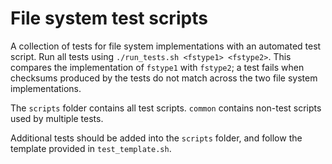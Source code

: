 # File system test scripts

A collection of tests for file system implementations with an automated test script. Run all tests using `./run_tests.sh <fstype1> <fstype2>`. This compares the implementation of `fstype1` with `fstype2`; a test fails when checksums produced by the tests do not match across the two file system implementations.

The `scripts` folder contains all test scripts. `common` contains non-test scripts used by multiple tests. 

Additional tests should be added into the `scripts` folder, and follow the template provided in `test_template.sh`.
